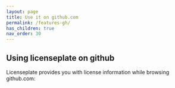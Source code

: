 ```yaml
---
layout: page
title: Use it on github.com
permalink: /features-gh/
has_children: true
nav_order: 30
---
```


## Using licenseplate on github
Licenseplate provides you with license information while browsing github.com:
